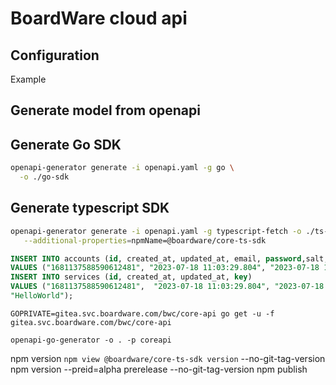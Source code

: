 # BoardWare cloud api

## Configuration

Example

## Generate model from openapi

## Generate Go SDK

```bash
openapi-generator generate -i openapi.yaml -g go \
  -o ./go-sdk
```

## Generate typescript SDK

```bash
openapi-generator generate -i openapi.yaml -g typescript-fetch -o ./ts-sdk \
   --additional-properties=npmName=@boardware/core-ts-sdk
```

```sql
INSERT INTO accounts (id, created_at, updated_at, email, password,salt, role)
VALUES ("1681137588590612481", "2023-07-18 11:03:29.804", "2023-07-18 11:03:29.804", "dan.chen@boardware.com", "d71416b14e0d3e050639e254466fe1fe7537c50e75fad21da12b8b5e1462d80488847e1a3d57d737cbf9f1046c27c09ff7ac0955c88b6ca40e5853f4c2ad0758", 0x9905071F173336CA28E579600E48B30D, "ROOT");
INSERT INTO services (id, created_at, updated_at, key)
VALUES ("1681137588590612481",  "2023-07-18 11:03:29.804", "2023-07-18 11:03:29.804",
"HelloWorld");
```

```
GOPRIVATE=gitea.svc.boardware.com/bwc/core-api go get -u -f gitea.svc.boardware.com/bwc/core-api
```

```
openapi-go-generator -o . -p coreapi
```

npm version `npm view @boardware/core-ts-sdk version` --no-git-tag-version
npm version --preid=alpha prerelease --no-git-tag-version
npm publish
